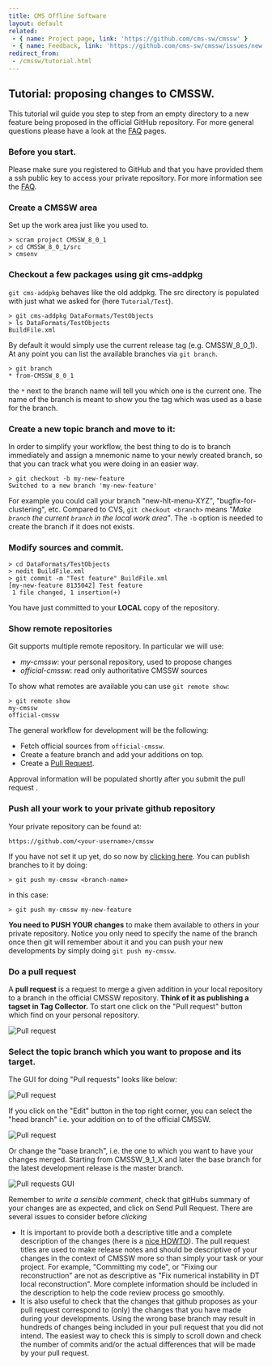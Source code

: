 ```yaml
---
title: CMS Offline Software
layout: default
related:
 - { name: Project page, link: 'https://github.com/cms-sw/cmssw' }
 - { name: Feedback, link: 'https://github.com/cms-sw/cmssw/issues/new' }
redirect_from:
 - /cmssw/tutorial.html
---
```


## Tutorial: proposing changes to CMSSW.

This tutorial wil guide you step to step from an empty directory to a new
feature being proposed in the official GitHub repository. For more general
questions please have a look at the [FAQ](faq.html) pages.

### Before you start.

Please make sure you registered to GitHub and that you have provided them
a ssh public key to access your private repository. For more information see
the [FAQ](faq.html).

### Create a CMSSW area

Set up the work area just like you used to.

    > scram project CMSSW_8_0_1
    > cd CMSSW_8_0_1/src
    > cmsenv

### Checkout a few packages using git cms-addpkg

`git cms-addpkg` behaves like the old addpkg.
The src directory is populated with just what we asked for (here
`Tutorial/Test`).

    > git cms-addpkg DataFormats/TestObjects
    > ls DataFormats/TestObjects
    BuildFile.xml

By default it would simply use the current release tag (e.g.
CMSSW_8_0_1). At any point you can list the available branches via `git
branch`.

    > git branch
    * from-CMSSW_8_0_1

the `*` next to the branch name will tell you which one is the current one.
The name of the branch is meant to show you the tag which was used as a base
for the branch.


### Create a new topic branch and move to it:

In order to simplify your workflow, the best thing to do is to branch
immediately and assign a mnemonic name to your newly created branch, so that
you can track what you were doing in an easier way.

    > git checkout -b my-new-feature
    Switched to a new branch 'my-new-feature'

For example you could call your branch "new-hlt-menu-XYZ",
"bugfix-for-clustering", etc. Compared to CVS, `git checkout <branch>` means
*"Make `branch` the current `branch` in the local work area"*.
The `-b` option is needed to create the branch if it does not exists.


### Modify sources and commit.

    > cd DataFormats/TestObjects
    > nedit BuildFile.xml
    > git commit -m "Test feature" BuildFile.xml
    [my-new-feature 8135042] Test feature
     1 file changed, 1 insertion(+)

You have just committed to your **LOCAL** copy of the repository.

### Show remote repositories

Git supports multiple remote repository. In particular we will use:

- *my-cmssw*: your personal repository, used to propose changes
- *official-cmssw*: read only authoritative CMSSW sources

To show what remotes are available you can use `git remote show`:

    > git remote show
    my-cmssw
    official-cmssw

The general workflow for development will be the following:
- Fetch official sources from `official-cmssw`.
- Create a feature branch and add your additions on top.
- Create a [Pull Request](https://help.github.com/articles/using-pull-requests).

Approval information will be populated shortly after you submit the pull request
.

### Push all your work to your private github repository

Your private repository can be found at:

    https://github.com/<your-username>/cmssw

If you have not set it up yet, do so now by [clicking
here](https://github.com/cms-sw/cmssw/fork). You can publish branches to it
by doing:

    > git push my-cmssw <branch-name>

in this case:

    > git push my-cmssw my-new-feature

**You need to PUSH YOUR changes** to make them available to others in your
private repository. Notice you only need to specify the name of the branch once
then git will remember about it and you can push your new developments by
simply doing `git push my-cmssw`.


### Do a pull request

A **pull request** is a request to merge a given addition in your local repository
to a branch in the official CMSSW repository.  **Think of it as publishing a
tagset in Tag Collector.** To start one click on the "Pull request" button which
find on your personal repository.

![Pull request](images/pull-request.png)

### Select the topic branch which you want to propose and its target.

The GUI for doing "Pull requests" looks like below:

![Pull request](images/pull-request-gui.png)

If you click on the "Edit" button in the top right corner, you can select the
"head branch" i.e. your addition on to of the official CMSSW.

![Pull request](images/head-branch.png)

Or change the "base branch", i.e. the one to which you want to have your changes merged. Starting from CMSSW_9_1_X and later the base branch for the latest development release is the master branch.

![Pull requests GUI](images/base-branch.png)

Remember to *write a sensible comment*, check that gitHubs summary of your changes are as expected,
and click on Send Pull Request. There are several issues to consider before *clicking*
   - It is important to provide both a descriptive title and a complete description of the changes (here is a [nice HOWTO](https://wiki.openstack.org/wiki/GitCommitMessages)). The pull request titles are used to make release notes and should be descriptive of your changes in the context of CMSSW more so than simply your task or your project. For example, "Committing my code", or "Fixing our reconstruction" are not as descriptive as "Fix numerical instability in DT local reconstruction". More complete information should be included in the description to help the code review process go smoothly.
   - It is also useful to check that the changes that github proposes as your pull request correspond to (only) the changes that you 
have made during your developments. Using the wrong base branch may result in hundreds of changes
being included in your pull request that you did not intend. The easiest way to check this is simply 
to scroll down and check the number of commits and/or the actual differences that will be made by
your pull request.

